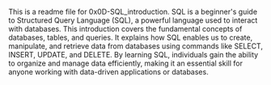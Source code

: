 This is a readme file for 0x0D-SQL_introduction. SQL is a beginner's guide to Structured Query Language (SQL), a powerful language used to interact with databases. This introduction covers the fundamental concepts of databases, tables, and queries. It explains how SQL enables us to create, manipulate, and retrieve data from databases using commands like SELECT, INSERT, UPDATE, and DELETE. By learning SQL, individuals gain the ability to organize and manage data efficiently, making it an essential skill for anyone working with data-driven applications or databases.
